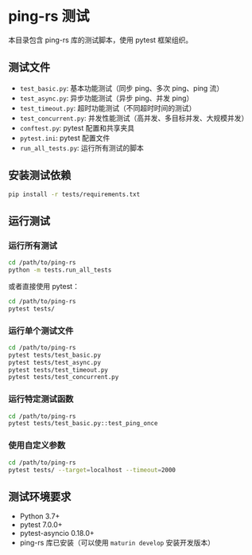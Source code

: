 # ping-rs 测试

本目录包含 ping-rs 库的测试脚本，使用 pytest 框架组织。

## 测试文件

- `test_basic.py`: 基本功能测试（同步 ping、多次 ping、ping 流）
- `test_async.py`: 异步功能测试（异步 ping、并发 ping）
- `test_timeout.py`: 超时功能测试（不同超时时间的测试）
- `test_concurrent.py`: 并发性能测试（高并发、多目标并发、大规模并发）
- `conftest.py`: pytest 配置和共享夹具
- `pytest.ini`: pytest 配置文件
- `run_all_tests.py`: 运行所有测试的脚本

## 安装测试依赖

```bash
pip install -r tests/requirements.txt
```

## 运行测试

### 运行所有测试

```bash
cd /path/to/ping-rs
python -m tests.run_all_tests
```

或者直接使用 pytest：

```bash
cd /path/to/ping-rs
pytest tests/
```

### 运行单个测试文件

```bash
cd /path/to/ping-rs
pytest tests/test_basic.py
pytest tests/test_async.py
pytest tests/test_timeout.py
pytest tests/test_concurrent.py
```

### 运行特定测试函数

```bash
cd /path/to/ping-rs
pytest tests/test_basic.py::test_ping_once
```

### 使用自定义参数

```bash
cd /path/to/ping-rs
pytest tests/ --target=localhost --timeout=2000
```

## 测试环境要求

- Python 3.7+
- pytest 7.0.0+
- pytest-asyncio 0.18.0+
- ping-rs 库已安装（可以使用 `maturin develop` 安装开发版本）
